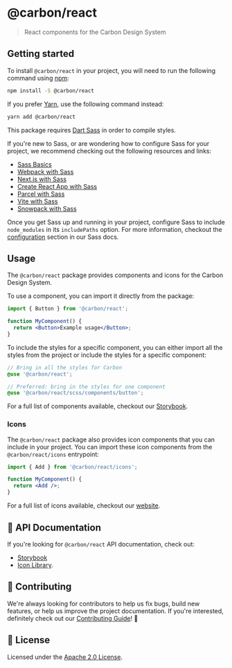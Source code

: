 # @carbon/react

> React components for the Carbon Design System

## Getting started

To install `@carbon/react` in your project, you will need to run the following
command using [npm](https://www.npmjs.com/):

```bash
npm install -S @carbon/react
```

If you prefer [Yarn](https://yarnpkg.com/en/), use the following command
instead:

```bash
yarn add @carbon/react
```

This package requires [Dart Sass](http://npmjs.com/package/sass) in order to
compile styles.

If you're new to Sass, or are wondering how to configure Sass for your project,
we recommend checking out the following resources and links:

- [Sass Basics](https://sass-lang.com/guide)
- [Webpack with Sass](https://webpack.js.org/loaders/sass-loader/)
- [Next.js with Sass](https://nextjs.org/docs/basic-features/built-in-css-support#sass-support)
- [Create React App with Sass](https://create-react-app.dev/docs/adding-a-sass-stylesheet/)
- [Parcel with Sass](https://v2.parceljs.org/languages/sass/)
- [Vite with Sass](https://vitejs.dev/guide/features.html#css-pre-processors)
- [Snowpack with Sass](https://www.snowpack.dev/guides/sass/)

Once you get Sass up and running in your project, configure Sass to include
`node_modules` in its `includePaths` option. For more information, checkout the
[configuration](../styles/docs/sass.md#configuration) section in our Sass docs.

## Usage

The `@carbon/react` package provides components and icons for the Carbon Design
System.

To use a component, you can import it directly from the package:

```jsx
import { Button } from '@carbon/react';

function MyComponent() {
  return <Button>Example usage</Button>;
}
```

To include the styles for a specific component, you can either import all the
styles from the project or include the styles for a specific component:

```scss
// Bring in all the styles for Carbon
@use '@carbon/react';

// Preferred: bring in the styles for one component
@use '@carbon/react/scss/components/button';
```

For a full list of components available, checkout our
[Storybook](https://carbon-react-next.netlify.app/).

### Icons

The `@carbon/react` package also provides icon components that you can include
in your project. You can import these icon components from the
`@carbon/react/icons` entrypoint:

```jsx
import { Add } from '@carbon/react/icons';

function MyComponent() {
  return <Add />;
}
```

For a full list of icons available, checkout our
[website](https://www.carbondesignsystem.com/guidelines/icons/library/).

## 📖 API Documentation

If you're looking for `@carbon/react` API documentation, check out:

- [Storybook](https://carbon-react-next.netlify.app/)
- [Icon Library](https://www.carbondesignsystem.com/guidelines/icons/library/).

## 🙌 Contributing

We're always looking for contributors to help us fix bugs, build new features,
or help us improve the project documentation. If you're interested, definitely
check out our [Contributing Guide](/.github/CONTRIBUTING.md)! 👀

## 📝 License

Licensed under the [Apache 2.0 License](/LICENSE).
